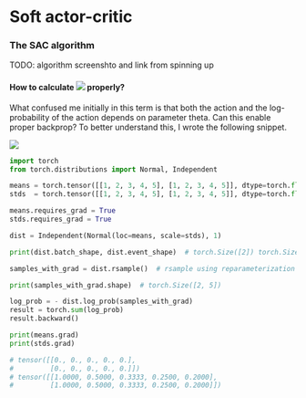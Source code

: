 # Soft actor-critic

### The SAC algorithm

TODO: algorithm screenshto and link from spinning up

#### How to calculate <img src="https://render.githubusercontent.com/render/math?math=\log \pi_{\theta} (\tilde{a}_\theta(s)\mid s)"> properly?

What confused me initially in this term is that both the action and the log-probability of the action depends on parameter theta. Can this enable proper backprop? To better understand this, I wrote the following snippet.

<img src="https://render.githubusercontent.com/render/math?math=\log \pi (a \mid s) = \log \mu (u \mid s) - \log (1 - \text{tanh}^2(u))">

```python
import torch
from torch.distributions import Normal, Independent

means = torch.tensor([[1, 2, 3, 4, 5], [1, 2, 3, 4, 5]], dtype=torch.float).view(2, -1)  # two mean vectors
stds  = torch.tensor([[1, 2, 3, 4, 5], [1, 2, 3, 4, 5]], dtype=torch.float).view(2, -1)  # two std vectors

means.requires_grad = True
stds.requires_grad = True

dist = Independent(Normal(loc=means, scale=stds), 1)

print(dist.batch_shape, dist.event_shape)  # torch.Size([2]) torch.Size([5])

samples_with_grad = dist.rsample()  # rsample using reparameterization trick; use sample instead if you don't want samples to be back

print(samples_with_grad.shape)  # torch.Size([2, 5])

log_prob = - dist.log_prob(samples_with_grad)
result = torch.sum(log_prob)
result.backward()

print(means.grad)
print(stds.grad)

# tensor([[0., 0., 0., 0., 0.],
#         [0., 0., 0., 0., 0.]])
# tensor([[1.0000, 0.5000, 0.3333, 0.2500, 0.2000],
#         [1.0000, 0.5000, 0.3333, 0.2500, 0.2000]])
```
